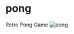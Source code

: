 # pong
Retro Pong Game
![pong](https://github.com/RexRowan/pong/assets/4164511/4cf67ede-1205-43ec-8c7d-66e35fee0592)
